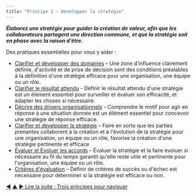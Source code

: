 ```yaml
---
title: "Principe 2 – Développer la stratégie"
---
```




**_Élaborez une stratégie pour guider la création de valeur, afin que les collaborateurs partagent une direction commune, et que la stratégie soit en phase avec la raison d'être._**

Des pratiques essentielles pour vous y aider :

-   [Clarifier et développer des domaines](clarify-and-develop-domains.html.html) – Une zone d’influence clairement définie, d'activité et de prise de décision sont des conditions préalables à la définition d'une stratégie efficace pour une organisation, une équipe ou un rôle.
-   [Clarifier le résultat attendu](clarify-intended-outcome.html.html) - Définir le résultat attendu d'une stratégie est un élément essentiel pour surveiller et évaluer son efficacité, et adapter les choses si nécessaire.
-   [Décrire des drivers organisationnels](describe-organizational-drivers.html.html) – Comprendre le motif pour agir en réponse à une situation donnée est un élément essentiel pour concevoir une stratégie de réponse efficace.
-   [Clarifier et développer la stratégie](clarify-and-develop-strategy.html.html) – Faire en sorte que les parties prenantes collaborent à la création et à l'évolution de la stratégie pour une organisation, un équipe ou un rôle, favorise la création d'une stratégie pertinente et efficace
-   [Évaluer et Evoluer les accords](evaluate-and-evolve-agreements.html.html) – Évaluer la stratégie et la faire évoluer si nécessaire au fil du temps garantit qu'elle reste utile et pertinente pour l'organisation, une équipe ou un rôle.
-   [Critères d'évaluation](evaluation-criteria.html.html) – Définir de critères de succès ou d'échec est nécessaire pour déterminer si la stratégie est efficace ou non.


<div class="bottom-nav">
<a href="clarify-purpose.html" title="Retour à : Principe 1 – Clarifier l’intention">◀</a> <a href="orientation.html" title="Remonter: Deux principes pour s&#x27;orienter">▲</a> <a href="navigation.html" title="Lire la suite : Trois principes pour naviguer">▶ Lire la suite : Trois principes pour naviguer</a>
</div>


<script type="text/javascript">
Mousetrap.bind('g n', function() {
    window.location.href = 'navigation.html';
    return false;
});
</script>


